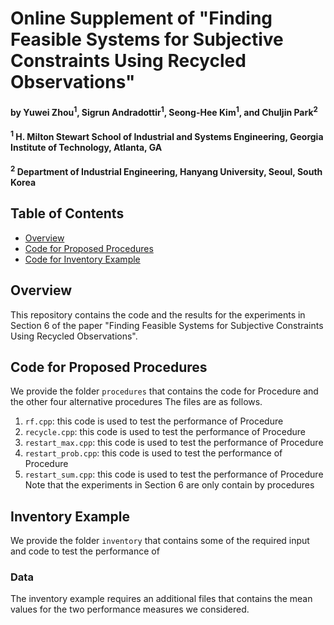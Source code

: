 # Online Supplement of "Finding Feasible Systems for Subjective Constraints Using Recycled Observations"

#### by Yuwei Zhou<sup>1</sup>, Sigrun Andradottir<sup>1</sup>, Seong-Hee Kim<sup>1</sup>, and Chuljin Park<sup>2</sup>

#### <sup>1</sup> H. Milton Stewart School of Industrial and Systems Engineering, Georgia Institute of Technology, Atlanta, GA

#### <sup>2</sup> Department of Industrial Engineering, Hanyang University, Seoul, South Korea

## Table of Contents
- [Overview](#overview)
- [Code for Proposed Procedures](#procedure)
- [Code for Inventory Example](#inventory)

## <a name="overview"/> Overview

This repository contains the code and the results for the experiments in Section 6 of the paper "Finding Feasible Systems for Subjective Constraints Using Recycled Observations".

## <a name="procedure"/> Code for Proposed Procedures

We provide the folder `procedures` that contains the code for Procedure and the other four alternative procedures The files are as follows. 
1. `rf.cpp`: this code is used to test the performance of Procedure 
2. `recycle.cpp`: this code is used to test the performance of Procedure 
3. `restart_max.cpp`: this code is used to test the performance of Procedure 
4. `restart_prob.cpp`: this code is used to test the performance of Procedure 
5. `restart_sum.cpp`: this code is used to test the performance of Procedure 
Note that the experiments in Section 6 are only contain by procedures 

## <a name="inventory"/> Inventory Example

We provide the folder `inventory` that contains some of the required input and code to test the performance of 

### Data

The inventory example requires an additional files that contains the mean values for the two performance measures we considered. 
